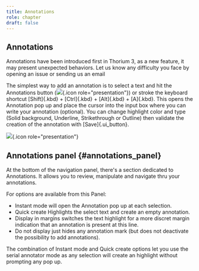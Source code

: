 ```yaml
---
title: Annotations
role: chapter
draft: false
---
```


## Annotations

Annotations have been introduced first in Thorium 3, as a new feature,
it may present unexpected behaviors. Let us know any difficulty you face
by opening an issue or sending us an email

The simplest way to add an annotation is to select a text and hit the
Annotations button
(![](../../resources/images/icons3/annotation-icon.svg){.icon
role="presentation"}) or stroke the keyboard shortcut [Shift]{.kbd} +
[Ctrl]{.kbd} + [Alt]{.kbd} + [A]{.kbd}. This opens the Annotation pop up
and place the cursor into the input box where you can write your
annotation (optional). You can change highlight color and type (Solid
background, Underline, Strikethrough or Outline) then validate the
creation of the annotation with [Save]{.ui_button}.

![](../../resources/images/local_en/th3_anotation_pop_up.png){.icon
role="presentation"}

## Annotations panel {#annotations_panel}

At the bottom of the navigation panel, there\'s a section dedicated to
Annotations. It allows you to review, manipulate and navigate thru your
annotations.

For options are available from this Panel:

-   Instant mode will open the Annotation pop up at each selection.
-   Quick create Highlights the select text and create an empty
    annotation.
-   Display in margins switches the text highlight for a more discret
    margin indication that an annotation is present at this line.
-   Do not display just hides any annotation mark (but does not
    deactivate the possibility to add annotations).

The combination of Instant mode and Quick create options let you use the
serial annotator mode as any selection will create an highlight without
prompting any pop up.
